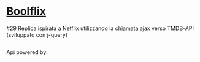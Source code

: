 <h1><a href="https://boolflixapi.netlify.app/">Boolflix</a></h1>
<p> #29 Replica ispirata a Netflix utilizzando la chiamata ajax verso TMDB-API (sviluppato con j-query) </p>
<img src="https://github.com/p-suero/ajax-ex-boolflix/blob/master/imgreadme/ezgif-2-734f7f38526e.gif" alt="">
<p> Api powered by: </p>
<img src="https://github.com/p-suero/ajax-ex-boolflix/blob/master/imgreadme/ezgif-2-734f7f38526e.gif" alt="">
